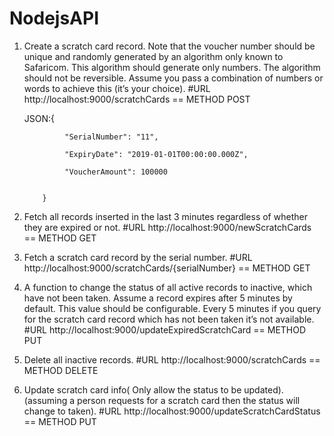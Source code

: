 ﻿# NodejsAPI
1. Create a scratch card record. 
   Note that the voucher number should be unique and randomly generated by an algorithm only known to Safaricom.
   This algorithm should generate only numbers. The algorithm should not be reversible. 
   Assume you pass a combination of numbers  or words to achieve this (it’s your choice).
	#URL http://localhost:9000/scratchCards == METHOD POST
	
	JSON:{

                

                "SerialNumber": "11",

                "ExpiryDate": "2019-01-01T00:00:00.000Z",

                "VoucherAmount": 100000               

                
           }

2. Fetch all records inserted in the last 3 minutes regardless of whether they are expired or not.
	#URL http://localhost:9000/newScratchCards == METHOD GET
 
3. Fetch a scratch card record by the serial number. 
	#URL http://localhost:9000/scratchCards/{serialNumber} == METHOD GET

4.  A function to change the status of all active records to inactive, which have not been taken. Assume a record expires after 5 minutes by default. 
  This value should be configurable. 
  Every 5 minutes if you query for the scratch card record which has not been taken it’s not available.
	#URL http://localhost:9000/updateExpiredScratchCard == METHOD PUT
  
5. Delete all inactive records.
	#URL http://localhost:9000/scratchCards == METHOD DELETE
 
6. Update scratch card info( Only allow the status to be updated).
  (assuming a person requests for a scratch card then the status will change to taken). 
	#URL http://localhost:9000/updateScratchCardStatus == METHOD PUT
 


